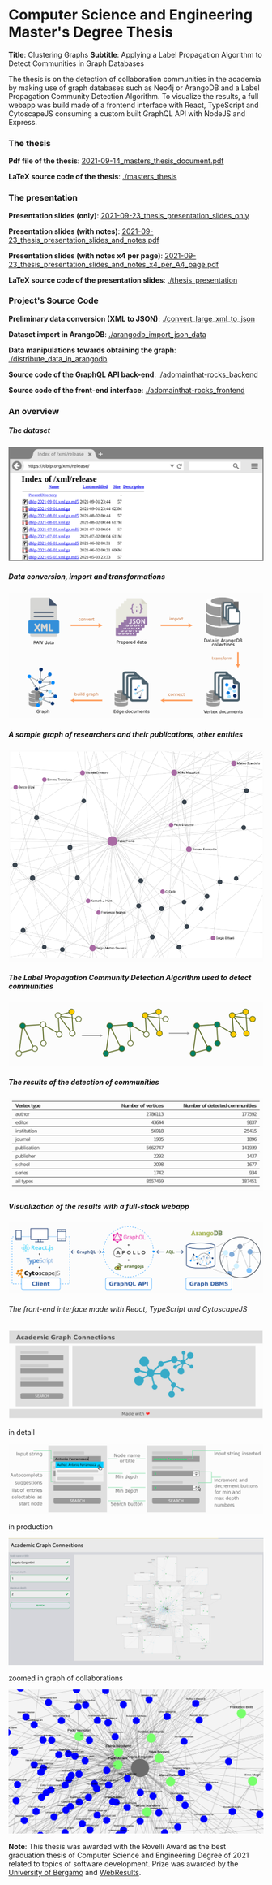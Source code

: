 # Computer Science and Engineering Master's Degree Thesis

**Title**: Clustering Graphs
**Subtitle**: Applying a Label Propagation Algorithm to Detect Communities in Graph Databases

The thesis is on the detection of collaboration communities in the academia by making use of graph databases such as Neo4j or ArangoDB and a Label Propagation Community Detection Algorithm. To visualize the results, a full webapp was build made of a frontend interface with React, TypeScript and CytoscapeJS consuming a custom built GraphQL API with NodeJS and Express.

### The thesis

**Pdf file of the thesis**: [2021-09-14_masters_thesis_document.pdf](./masters_thesis/2021-09-14_masters_thesis_document.pdf)

**LaTeX source code of the thesis**: [./masters_thesis](https://github.com/formidablae/Masters_Thesis/tree/main/masters_thesis)

### The presentation

**Presentation slides (only)**: [2021-09-23_thesis_presentation_slides_only](./thesis_presentation/2021-09-23_thesis_presentation_slides_only)

**Presentation slides (with notes)**: [2021-09-23_thesis_presentation_slides_and_notes.pdf](./thesis_presentation/2021-09-23_thesis_presentation_slides_and_notes.pdf)

**Presentation slides (with notes x4 per page)**: [2021-09-23_thesis_presentation_slides_and_notes_x4_per_A4_page.pdf](./thesis_presentation/2021-09-23_thesis_presentation_slides_and_notes_x4_per_A4_page.pdf)

**LaTeX source code of the presentation slides**: [./thesis_presentation](https://github.com/formidablae/Masters_Thesis/tree/main/thesis_presentation)


### Project's Source Code

**Preliminary data conversion (XML to JSON)**: [./convert_large_xml_to_json](https://github.com/formidablae/Masters_Thesis/tree/main/convert_large_xml_to_json)

**Dataset import in ArangoDB**: [./arangodb_import_json_data](https://github.com/formidablae/Masters_Thesis/tree/main/arangodb_import_json_data)

**Data manipulations towards obtaining the graph**: [./distribute_data_in_arangodb](https://github.com/formidablae/Masters_Thesis/tree/main/distribute_data_in_arangodb)

**Source code of the GraphQL API back-end**: [./adomainthat-rocks_backend](https://github.com/formidablae/Masters_Thesis/tree/main/adomainthat-rocks_backend)

**Source code of the front-end interface**: [./adomainthat-rocks_frontend](https://github.com/formidablae/Masters_Thesis/tree/main/adomainthat-rocks_frontend)

### An overview

##### The dataset

<img src="./images/dataset.png" />

##### Data conversion, import and transformations

<img src="./images/data_transformations.png" />

##### A sample graph of researchers and their publications, other entities

<img src="./images/sample_graph.png" />

##### The Label Propagation Community Detection Algorithm used to detect communities

<img src="./images/algorithm.png" />


##### The results of the detection of communities

<img src="./images/detected_communities.png" />


##### Visualization of the results with a full-stack webapp
<img src="./images/webapp_architecture.png" />


###### The front-end interface made with React, TypeScript and CytoscapeJS

<img src="./images/webapp_frontend.png" />

in detail

<img src="./images/frontend_detail.png" />

in production

<img src="./images/frontend_in_production.png" />

zoomed in graph of collaborations

<img src="./images/frontend_zoomed_in_graph.png" />

**Note**: This thesis was awarded with the Rovelli Award as the best graduation thesis of Computer Science and Engineering Degree of 2021 related to topics of software development. Prize was awarded by the [University of Bergamo](https://en.unibg.it/) and [WebResults](https://www.webresults.it/en/).
